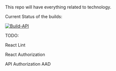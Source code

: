 This repo will have everything related to technology.

Current Status of the builds:

[![Build-API](https://github.com/vermavarun/_TheApplication/actions/workflows/build.yml/badge.svg)](https://github.com/vermavarun/_TheApplication/actions/workflows/build.yml)

TODO:

React Lint

React Authorization

API Authorization AAD
